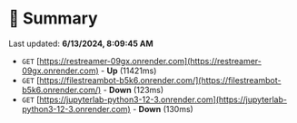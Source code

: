 # 📖 Summary
Last updated: **6/13/2024, 8:09:45 AM**

- `GET` [https://restreamer-09gx.onrender.com](https://restreamer-09gx.onrender.com) - **Up** (11421ms)
- `GET` [https://filestreambot-b5k6.onrender.com/](https://filestreambot-b5k6.onrender.com/) - **Down** (123ms)
- `GET` [https://jupyterlab-python3-12-3.onrender.com](https://jupyterlab-python3-12-3.onrender.com) - **Down** (130ms)
